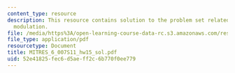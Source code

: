 ```yaml
---
content_type: resource
description: This resource contains solution to the problem set related to discrete-time
  modulation.
file: /media/https%3A/open-learning-course-data-rc.s3.amazonaws.com/res-6-007-signals-and-systems-spring-2011/52e41825fec6d5aeff2c6b770f0ee779_MITRES_6_007S11_hw15_sol.pdf
file_type: application/pdf
resourcetype: Document
title: MITRES_6_007S11_hw15_sol.pdf
uid: 52e41825-fec6-d5ae-ff2c-6b770f0ee779
---
```

